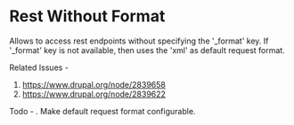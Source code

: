 # Rest Without Format

Allows to access rest endpoints without specifying the '_format' key.
If '_format' key is not available, then uses the 'xml' as default
request format.

Related Issues - 

1. https://www.drupal.org/node/2839658
2. https://www.drupal.org/node/2839622


Todo - 
. Make default request format configurable.
